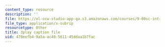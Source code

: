 ```yaml
---
content_type: resource
description: ''
file: https://ol-ocw-studio-app-qa.s3.amazonaws.com/courses/9-00sc-introduction-to-psychology-fall-2011/478eefb49a5aac40561145ddaa1b7fac_SjjGiqf96rI.srt
file_type: application/x-subrip
resourcetype: Other
title: 3play caption file
uid: 478eefb4-9a5a-ac40-5611-45ddaa1b7fac
---
```

